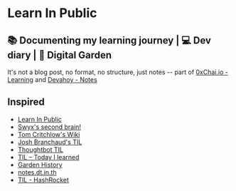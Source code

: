 # Learn In Public

📚 Documenting my learning journey | 💻 Dev diary | 🌴 Digital Garden
---

It's not a blog post, no format, no structure, just notes -- part of [0xChai.io - Learning](https://0xchai.io/learning) and [Devahoy - Notes](https://www.devahoy.com/notes)

## Inspired

- [Learn In Public](https://www.swyx.io/learn-in-public/)
- [Swyx's second brain!](https://github.com/sw-yx/brain)
- [Tom Critchlow's Wiki](https://tomcritchlow.com/wiki/)
- [Josh Branchaud's TIL](https://github.com/jbranchaud/til)
- [Thoughtbot TIL](https://github.com/thoughtbot/til)
- [TIL – Today I learned](https://www.stefanjudis.com/today-i-learned/)
- [Garden History](https://maggieappleton.com/garden-history)
- [notes.dt.in.th](https://notes.dt.in.th/20201205T185137Z4313)
- [TIL - HashRocket](https://til.hashrocket.com/)
